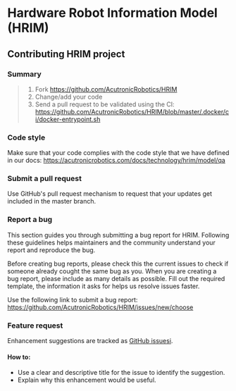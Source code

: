Hardware Robot Information Model (HRIM)
=================

## Contributing HRIM project

### Summary

> 1. Fork https://github.com/AcutronicRobotics/HRIM
> 2. Change/add your code
> 3. Send a pull request to be validated using the CI:
>    https://github.com/AcutronicRobotics/HRIM/blob/master/.docker/ci/docker-entrypoint.sh

### Code style

Make sure that your code complies with the code style that we have defined in
our docs: https://acutronicrobotics.com/docs/technology/hrim/model/qa 


### Submit a pull request

Use GitHub's pull request mechanism to request that your updates get included
in the master branch.

### Report a bug

This section guides you through submitting a bug report for HRIM. Following
these guidelines helps maintainers and the community understand your report
and reproduce the bug.

Before creating bug reports, please check this the current issues to check if
someone already cought the same bug as you. When you are creating a bug report, please
include as many details as possible. Fill out the required template, the
information it asks for helps us resolve issues faster.

Use the following link to submit a bug report: https://github.com/AcutronicRobotics/HRIM/issues/new/choose

### Feature request

Enhancement suggestions are tracked as [GitHub
issuesi](https://github.com/AcutronicRobotics/HRIM/issues/new/choose). 

#### How to:

* Use a clear and descriptive title for the issue to identify the suggestion.
* Explain why this enhancement would be useful.
